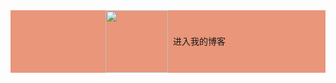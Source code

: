 
<html>

<head>
<meta charset="UTF-8">
<style>
   /**{
   padding:0;
   margin:0;
  
   
   }*/
  .dv{
			text-align: center;
			background-color:darksalmon;
		  display:flex;
		  justify-content:center;
		  align-items:center;

			
		}
		#dv1{
			width: 100px;
			height: 100px;
			bbackground: chartreuse;
		    text-align: center;
            line-height: 100px;
        
		}
		
		
@-webkit-keyframes hpIsPig{
from {-webkit-transform: rotate(0deg);}
to {-webkit-transform: rotate(360deg);}
}

.hp{
-webkit-transform: rotate(360deg);
animation: hpIsPig 3s linear infinite;
-moz-animation: rotation 3s linear infinite;
-webkit-animation: rotation 5s linear infinite;
-o-animation: rotation 1s linear infinite;
}

.isPig{border-radius: 100px;}

</style>
</head>
<body>
	<div class="dv">
        <img class="hp isPig" src="https://wx.qq.com/cgi-bin/mmwebwx-bin/webwxgetmsgimg?&MsgID=7174067680216486919&skey=%40crypt_da1e568c_f2672ac1a95c19912a277c99c41653d8" width="100" height="100"/>	
	<div id="dv1">
	 <a>进入我的博客</a>
	</div>
	</div>

</body>
</html>
